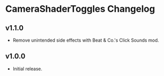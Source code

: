 # CameraShaderToggles Changelog
## v1.1.0
- Remove unintended side effects with Beat & Co.'s Click Sounds mod.
## v1.0.0
- Initial release.